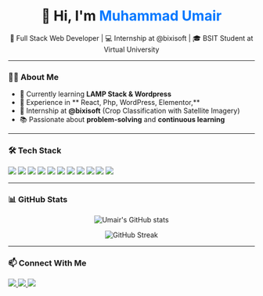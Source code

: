 <h1 align="center">👋 Hi, I'm <span style="color:#0078ff;">Muhammad Umair</span></h1>

<p align="center">
  🚀 Full Stack Web Developer | 💻 Internship at @bixisoft | 🎓 BSIT Student at Virtual University
</p>

---

### 🧑‍💻 About Me
- 🌱 Currently learning **LAMP Stack & Wordpress**
- 💼 Experience in ** React, Php, WordPress, Elementor,**
- 🔬 Internship at **@bixisoft** (Crop Classification with Satellite Imagery)
- 📚 Passionate about **problem-solving** and **continuous learning**

---

### 🛠️ Tech Stack
<p>
  <img src="https://img.shields.io/badge/PHP-777BB4?style=for-the-badge&logo=php&logoColor=white"/>
  <img src="https://img.shields.io/badge/MySQL-4479A1?style=for-the-badge&logo=mysql&logoColor=white"/>
  <img src="https://img.shields.io/badge/Laravel-FF2D20?style=for-the-badge&logo=laravel&logoColor=white"/>
  <img src="https://img.shields.io/badge/WordPress-21759B?style=for-the-badge&logo=wordpress&logoColor=white"/>
  <img src="https://img.shields.io/badge/Elementor-92003B?style=for-the-badge&logo=elementor&logoColor=white"/>
  <img src="https://img.shields.io/badge/React-20232A?style=for-the-badge&logo=react&logoColor=61DAFB"/>
  <img src="https://img.shields.io/badge/JavaScript-F7DF1E?style=for-the-badge&logo=javascript&logoColor=black"/>
  <img src="https://img.shields.io/badge/HTML5-E34F26?style=for-the-badge&logo=html5&logoColor=white"/>
  <img src="https://img.shields.io/badge/CSS3-1572B6?style=for-the-badge&logo=css3&logoColor=white"/>
  <img src="https://img.shields.io/badge/TailwindCSS-38B2AC?style=for-the-badge&logo=tailwind-css&logoColor=white"/>
  <img src="https://img.shields.io/badge/Bootstrap-7952B3?style=for-the-badge&logo=bootstrap&logoColor=white"/>

</p>

---

### 📊 GitHub Stats
<p align="center">
  <img src="https://github-readme-stats.vercel.app/api?username=your-github-username&show_icons=true&theme=tokyonight" alt="Umair's GitHub stats" />
</p>

<p align="center">
  <img src="https://github-readme-streak-stats.herokuapp.com/?user=your-github-username&theme=tokyonight" alt="GitHub Streak" />
</p>

---

### 📫 Connect With Me
<p>
  <a href="https://github.com/your-github-Umairjut26">
    <img src="https://img.shields.io/badge/GitHub-000?style=for-the-badge&logo=github&logoColor=white"/>
  </a>
  <a href="profile.php?id=100064076440599">
    <img src="https://img.shields.io/badge/Facebook-1877F2?style=for-the-badge&logo=facebook&logoColor=white"/>
  </a>
  <a href="mailto:your-umairjut26@example.com">
    <img src="https://img.shields.io/badge/Email-D14836?style=for-the-badge&logo=gmail&logoColor=white"/>
  </a>
</p>
